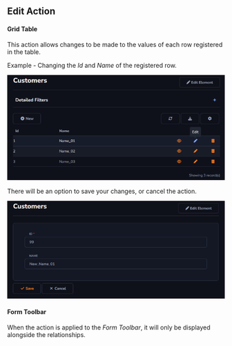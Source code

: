 ## Edit Action

#### Grid Table

This action allows changes to be made to the values of each row registered in the table.

Example - Changing the *Id* and *Name* of the registered row.

![](../../media/Action_edit_example_gridTable_1.png)

There will be an option to save your changes, or cancel the action.

![](../../media/Action_edit_example_gridTable_2.png)

#### Form Toolbar

When the action is applied to the *Form Toolbar*, it will only be displayed alongside the relationships.


